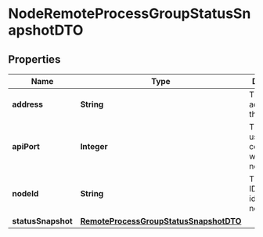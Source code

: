 # NodeRemoteProcessGroupStatusSnapshotDTO

## Properties
Name | Type | Description | Notes
------------ | ------------- | ------------- | -------------
**address** | **String** | The API address of the node |  [optional]
**apiPort** | **Integer** | The API port used to communicate with the node |  [optional]
**nodeId** | **String** | The unique ID that identifies the node |  [optional]
**statusSnapshot** | [**RemoteProcessGroupStatusSnapshotDTO**](RemoteProcessGroupStatusSnapshotDTO.md) |  |  [optional]
